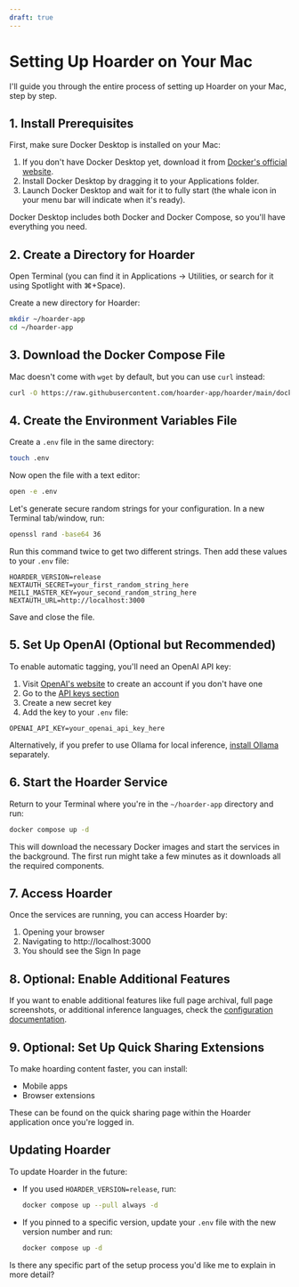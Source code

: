 ```yaml
---
draft: true
---
```


# Setting Up Hoarder on Your Mac

I'll guide you through the entire process of setting up Hoarder on your Mac, step by step.

## 1. Install Prerequisites

First, make sure Docker Desktop is installed on your Mac:

1. If you don't have Docker Desktop yet, download it from [Docker's official website](https://www.docker.com/products/docker-desktop/).
2. Install Docker Desktop by dragging it to your Applications folder.
3. Launch Docker Desktop and wait for it to fully start (the whale icon in your menu bar will indicate when it's ready).

Docker Desktop includes both Docker and Docker Compose, so you'll have everything you need.

## 2. Create a Directory for Hoarder

Open Terminal (you can find it in Applications → Utilities, or search for it using Spotlight with ⌘+Space).

Create a new directory for Hoarder:

```bash
mkdir ~/hoarder-app
cd ~/hoarder-app
```

## 3. Download the Docker Compose File

Mac doesn't come with `wget` by default, but you can use `curl` instead:

```bash
curl -O https://raw.githubusercontent.com/hoarder-app/hoarder/main/docker/docker-compose.yml
```

## 4. Create the Environment Variables File

Create a `.env` file in the same directory:

```bash
touch .env
```

Now open the file with a text editor:

```bash
open -e .env
```

Let's generate secure random strings for your configuration. In a new Terminal tab/window, run:

```bash
openssl rand -base64 36
```

Run this command twice to get two different strings. Then add these values to your `.env` file:

```
HOARDER_VERSION=release
NEXTAUTH_SECRET=your_first_random_string_here
MEILI_MASTER_KEY=your_second_random_string_here
NEXTAUTH_URL=http://localhost:3000
```

Save and close the file.

## 5. Set Up OpenAI (Optional but Recommended)

To enable automatic tagging, you'll need an OpenAI API key:

1. Visit [OpenAI's website](https://platform.openai.com/signup) to create an account if you don't have one
2. Go to the [API keys section](https://platform.openai.com/api-keys)
3. Create a new secret key
4. Add the key to your `.env` file:

```
OPENAI_API_KEY=your_openai_api_key_here
```

Alternatively, if you prefer to use Ollama for local inference, [install Ollama](https://ollama.com/) separately.

## 6. Start the Hoarder Service

Return to your Terminal where you're in the `~/hoarder-app` directory and run:

```bash
docker compose up -d
```

This will download the necessary Docker images and start the services in the background. The first run might take a few minutes as it downloads all the required components.

## 7. Access Hoarder

Once the services are running, you can access Hoarder by:

1. Opening your browser
2. Navigating to http://localhost:3000
3. You should see the Sign In page

## 8. Optional: Enable Additional Features

If you want to enable additional features like full page archival, full page screenshots, or additional inference languages, check the [configuration documentation](https://github.com/hoarder-app/hoarder/blob/main/docs/CONFIGURATION.md).

## 9. Optional: Set Up Quick Sharing Extensions

To make hoarding content faster, you can install:
- Mobile apps
- Browser extensions

These can be found on the quick sharing page within the Hoarder application once you're logged in.

## Updating Hoarder

To update Hoarder in the future:

- If you used `HOARDER_VERSION=release`, run:
  ```bash
  docker compose up --pull always -d
  ```

- If you pinned to a specific version, update your `.env` file with the new version number and run:
  ```bash
  docker compose up -d
  ```

Is there any specific part of the setup process you'd like me to explain in more detail?
